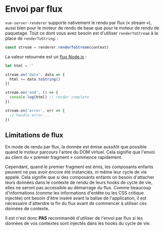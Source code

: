 # Envoi par flux

`vue-server-renderer` supporte nativement le rendu par flux (« stream »), aussi bien pour le moteur de rendu de base que pour le moteur de rendu de paquetage. Tout ce dont vous avez besoin est d'utiliser `renderToStream` à la place de `renderToString`:
:

``` js
const stream = renderer.renderToStream(context)
```

La valeur retournée est un [flux Node.js](https://nodejs.org/api/stream.html) :

``` js
let html = ''

stream.on('data', data => {
  html += data.toString()
})

stream.on('end', () => {
  console.log(html) // render complete
})

stream.on('error', err => {
  // handle error...
})
```

## Limitations de flux

En mode de rendu par flux, la donnée est émise aussitôt que possible quand le moteur parcours l'arbre du DOM virtuel. Cela signifie que l'envoi au client du « premier fragment » commence rapidement.

Cependant, quand le premier fragment est émis, les composants enfants peuvent ne pas avoir encore été instanciés, ni même leur cycle de vie appelé. Cela signifie que si des composants enfants on besoin d'attacher leurs données dans le contexte de rendu de leurs hooks de cycle de vie, elles ne seront pas accessible au démarrage du flux. Comme beaucoup d'informations (comme les informations d'entête ou les CSS critique injectée) ont besoin d'être inséré avant la balise de l'application, il est nécessaire d'attendre la fin du flux avant de commencer à utiliser ces données de contexte.

Il est n'est donc **PAS** recommandé d'utiliser de l'envoi par flux si les données de vos contextes sont injectés dans les hooks du cycle de vie.
